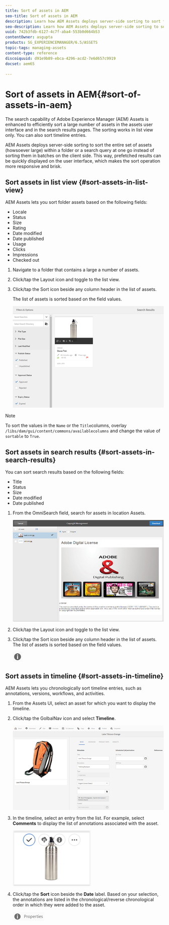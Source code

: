 ```yaml
---
title: Sort of assets in AEM
seo-title: Sort of assets in AEM
description: Learn how AEM Assets deploys server-side sorting to sort folder assets or a search query at one go instead of sorting them in batches on the client side.
seo-description: Learn how AEM Assets deploys server-side sorting to sort folder assets or a search query at one go instead of sorting them in batches on the client side.
uuid: 742b3fdb-6127-4c7f-aba4-553b0d664b53
contentOwner: asgupta
products: SG_EXPERIENCEMANAGER/6.5/ASSETS
topic-tags: managing-assets
content-type: reference
discoiquuid: d91e9b89-ebca-4296-acd2-7e6d657c9919
docset: aem65

---
```


# Sort of assets in AEM{#sort-of-assets-in-aem}

The search capability of Adobe Experience Manager (AEM) Assets is enhanced to efficiently sort a large number of assets in the assets user interface and in the search results pages. The sorting works in list view only. You can also sort timeline entries.

AEM Assets deploys server-side sorting to sort the entire set of assets (howsoever large) within a folder or a search query at one go instead of sorting them in batches on the client side. This way, prefetched results can be quickly displayed on the user interface, which makes the sort operation more responsive and brisk.

## Sort assets in list view {#sort-assets-in-list-view}

AEM Assets lets you sort folder assets based on the following fields:

* Locale
* Status
* Size
* Rating
* Date modified
* Date published
* Usage
* Clicks
* Impressions
* Checked out

1. Navigate to a folder that contains a large a number of assets.
1. Click/tap the Layout icon and toggle to the list view.
1. Click/tap the Sort icon beside any column header in the list of assets.

   The list of assets is sorted based on the field values.

   ![chlimage_1-166](assets/chlimage_1-166.png)

>[!NOTE]
>
>To sort the values in the `Name` or the `Title`columns, overlay `/libs/dam/gui/content/commons/availablecolumns` and change the value of `sortable` to `True`.

## Sort assets in search results {#sort-assets-in-search-results}

You can sort search results based on the following fields:

* Title
* Status
* Size
* Date modified
* Date published

1. From the OmniSearch field, search for assets in location Assets.

   ![chlimage_1-167](assets/chlimage_1-167.png)

1. Click/tap the Layout icon and toggle to the list view.
1. Click/tap the Sort icon beside any column header in the list of assets. The list of assets is sorted based on the field values.

   ![chlimage_1-168](assets/chlimage_1-168.png)

## Sort assets in timeline {#sort-assets-in-timeline}

AEM Assets lets you chronologically sort timeline entries, such as annotations, versions, workflows, and activities.

1. From the Assets UI, select an asset for which you want to display the timeline.
1. Click/tap the GolbalNav icon and select **Timeline**.

   ![chlimage_1-169](assets/chlimage_1-169.png)

1. In the timeline, select an entry from the list. For example, select **Comments** to display the list of annotations associated with the asset. 

   ![chlimage_1-170](assets/chlimage_1-170.png)

1. Click/tap the **Sort** icon beside the **Date** label. Based on your selection, the annotations are listed in the chronological/reverse chronological order in which they were added to the asset.

   ![chlimage_1-171](assets/chlimage_1-171.png)

